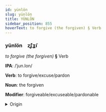 ```yaml
---
id: yünlön
slug: yünlön
title: YÜNLÖN
sidebar_position: 855
hoverText: to forgive (the forgiven) § Verb
---
```


### yünlön&emsp;<span kind="abugida">ɀ̃ʄʓ̃ı</span>

*to forgive (the forgiven)* **§** Verb

**IPA**: /ˈjun.lon/

**Verb**: to forgive/excuse/pardon

**Noun**: the forgiven

**Modifier**: forgiveable/excuseable/pardonable

<details>
    <summary>Origin</summary>
    Cantonese 原諒 jyun4 loeng6 /ȷyːn.lœːŋ/<br/>
    <em>Sino-Tibetan Language Family</em>
</details>